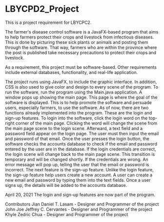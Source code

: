 # LBYCPD2_Project
This is a project requirement for LBYCPC2.

The farmer's disease control software is a JavaFX-based program that aims to help 
farmers protect their crops and livestock from infectious diseases.
This is done by picturing these sick plants or animals and posting them through
the software. That way, farmers who are within the province where
the post is published take necessary precautions to protect their crops and livestock.

As a requirement, this project must be software-based. Other requirements 
include external databases, functionality, and real-life application.

The project runs using JavaFX, to include the graphic interface. In addition, 
CSS is also used to give color and design to every scene of the program. 
To run the software, run the program using the Main.java application. 
A window pops up showing the main page. This page is where the goal of 
the software is displayed. This is to help promote the software and persuade 
users, especially farmers, to use the software. As of now, there are two 
functions already implemented into the program. These are the login and 
sign-up features. To login into the software, click the login word on the 
top-right corner of the main page. Clicking the word will change the scene 
from the main page scene to the login scene. Afterward, a text field and a 
password field appear on the login page. The user must then input the email 
and password of that email. Once the user presses the login button, the software 
checks the accounts database to check if the email and password entered by the 
user are in the database. If the login credentials are correct, the login scene 
will change back to the main page scene. This transition is temporary and will 
be changed shortly. If the credentials are wrong. An error message will pop up,
telling the user that the email or password is incorrect. The next feature is the 
sign-up feature. Unlike the login feature, the sign-up feature help users create 
a new account. A user can create a new email and password by typing them into the 
text fields. Once a user signs up, the details will be added to the accounts database.

April 20, 2021
The login and sign-up features are now part of the program.

Contributors
Jian Daniel T. Lasam - Designer and Programmer of the project
John Joe Jeffrey C. Cervantes - Designer and Programmer of the project
Khyle Zedric Chua - Designer and Programmer of the project
